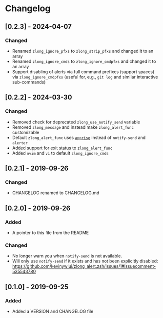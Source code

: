 # Changelog

## [0.2.3] - 2024-04-07
### Changed
- Renamed `zlong_ignore_pfxs` to `zlong_strip_pfxs` and changed it to an array
- Renamed `zlong_ignore_cmds` to `zlong_ignore_cmdpfxs` and changed it to an array
- Support disabling of alerts via full command prefixes (support spaces) via `zlong_ignore_cmdpfxs` (useful for, e.g., `git log` and similar interactive sub-commands)

## [0.2.2] - 2024-03-30
### Changed
- Removed check for deprecated `zlong_use_notify_send` variable
- Removed `zlong_message` and instead make `zlong_alert_func` customizable
- Default `zlong_alert_func` uses [`apprise`](https://github.com/caronc/apprise)
  instead of `notify-send` and `alerter`
- Added support for exit status to `zlong_alert_func`
- Added `nvim` and `vi` to default `zlong_ignore_cmds`

## [0.2.1] - 2019-09-26
### Changed
- CHANGELOG renamed to CHANGELOG.md

## [0.2.0] - 2019-09-26
### Added
- A pointer to this file from the README

### Changed
- No longer warn you when `notify-send` is not available.
- Will only use `notify-send` if it exists and has not been explicitly disabled: https://github.com/kevinywlui/zlong_alert.zsh/issues/1#issuecomment-535543780

## [0.1.0] - 2019-09-25
### Added
- Added a VERSION and CHANGELOG file

